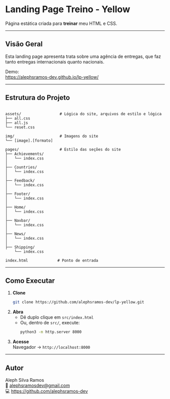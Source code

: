 # Landing Page Treino - Yellow

Página estática criada para **treinar** meu HTML e CSS.

---

## Visão Geral

Esta landing page apresenta trata sobre uma agência de entregas, que faz tanto entregas internacionais quanto nacionais. 

Demo:  
https://alephsramos-dev.github.io/lp-yellow/

---

## Estrutura do Projeto

```

assets/                 # Lógica do site, arquivos de estilo e lógica
├── all.css  
├── all.js
└── reset.css              

img/                    # Imagens do site
└── [image].[formato]

pages/                  # Estilo das seções do site
├── Achievements/               
│   └── index.css
│
├── Countries/               
│   └── index.css
│
├── Feedback/               
│   └── index.css
│
├── Footer/               
│   └── index.css
│
├── Home/               
│   └── index.css
│
├── Navbar/               
│   └── index.css
│
├── News/               
│   └── index.css
│
├── Shipping/               
    └── index.css

index.html             # Ponto de entrada
```

---

## Como Executar

1. **Clone**  
   ```bash
   git clone https://github.com/alephsramos-dev/lp-yellow.git
   ```
2. **Abra**  
   - Dê duplo clique em `src/index.html`  
   - Ou, dentro de `src/`, execute:
     ```bash
     python3 -m http.server 8000
     ```
3. **Acesse**  
   Navegador → `http://localhost:8000`

---

## Autor

Aleph Silva Ramos  
📧 alephsramosdev@gmail.com  
💻 https://github.com/alephsramos-dev  

